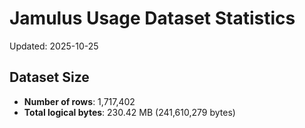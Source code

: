 # Jamulus Usage Dataset Statistics

Updated: 2025-10-25

## Dataset Size
- **Number of rows**: 1,717,402
- **Total logical bytes**: 230.42 MB (241,610,279 bytes)
